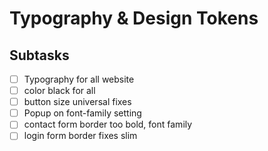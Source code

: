 # Typography & Design Tokens

## Subtasks

- [ ] Typography for all website
- [ ] color black for all
- [ ] button size universal fixes
- [ ] Popup on font-family setting
- [ ] contact form border too bold, font family
- [ ] login form border fixes slim